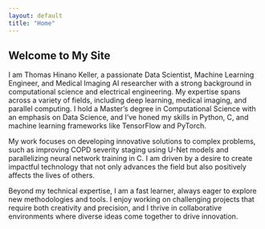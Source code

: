 ```yaml
---
layout: default
title: "Home"
---
```


## Welcome to My Site

I am Thomas Hinano Keller, a passionate Data Scientist, Machine Learning Engineer, and Medical Imaging AI researcher with a strong background in computational science and electrical engineering. My expertise spans across a variety of fields, including deep learning, medical imaging, and parallel computing. I hold a Master’s degree in Computational Science with an emphasis on Data Science, and I’ve honed my skills in Python, C, and machine learning frameworks like TensorFlow and PyTorch.

My work focuses on developing innovative solutions to complex problems, such as improving COPD severity staging using U-Net models and parallelizing neural network training in C. I am driven by a desire to create impactful technology that not only advances the field but also positively affects the lives of others.

Beyond my technical expertise, I am a fast learner, always eager to explore new methodologies and tools. I enjoy working on challenging projects that require both creativity and precision, and I thrive in collaborative environments where diverse ideas come together to drive innovation.